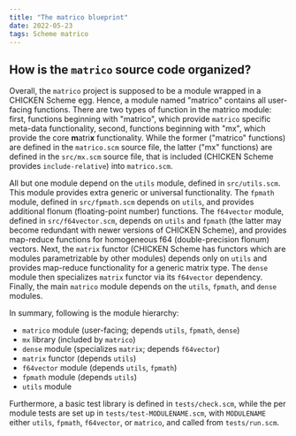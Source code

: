 ```yaml
---
title: "The matrico blueprint"
date: 2022-05-23
tags: Scheme matrico
---
```


## How is the `matrico` source code organized?

Overall, the `matrico` project is supposed to be a module wrapped in a CHICKEN Scheme egg.
Hence, a module named "matrico" contains all user-facing functions.
There are two types of function in the matrico module:
first, functions beginning with "matrico", which provide `matrico` specific meta-data functionality,
second, functions beginning with "mx", which provide the core **m**atri**x** functionality.
While the former ("matrico" functions) are defined in the `matrico.scm` source file,
the latter ("mx" functions) are defined in the `src/mx.scm` source file, that is included (CHICKEN Scheme provides `include-relative`) into `matrico.scm`.

All but one module depend on the `utils` module, defined in `src/utils.scm`.
This module provides extra generic or universal functionality.
The `fpmath` module, defined in `src/fpmath.scm` depends on `utils`,
and provides additional flonum (floating-point number) functions.
The `f64vector` module, defined in `src/f64vector.scm`, depends on `utils` and
`fpmath` (the latter may become redundant with newer versions of CHICKEN Scheme),
and provides map-reduce functions for homogeneous f64 (double-precision flonum) vectors.
Next, the `matrix` functor (CHICKEN Scheme has functors which are modules parametrizable by other modules)
depends only on `utils` and provides map-reduce functionality for a generic matrix type.
The `dense` module then specializes `matrix` functor via its `f64vector` dependency.
Finally, the main `matrico` module depends on the `utils`, `fpmath`, and `dense` modules.  

In summary, following is the module hierarchy:
* `matrico` module (user-facing; depends `utils`, `fpmath`, `dense`)
* `mx` library (included by `matrico`)
* `dense` module (specializes `matrix`; depends `f64vector`)
* `matrix` functor (depends `utils`)
* `f64vector` module (depends `utils`, `fpmath`)
* `fpmath` module (depends `utils`)
* `utils` module

Furthermore, a basic test library is defined in `tests/check.scm`,
while the per module tests are set up in `tests/test-MODULENAME.scm`,
with `MODULENAME` either `utils`, `fpmath`, `f64vector`, or `matrico`,
and called from `tests/run.scm`. 

